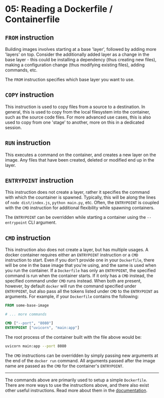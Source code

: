 # 05: Reading a Dockerfile / Containerfile


## `FROM` instruction

Building images involves starting at a base 'layer', followed by adding more 'layers' on top. Consider the additionally
added layer as a change in the base layer - this could be installing a dependency (thus creating new files), making
a configuration change (thus modifying existing files), adding commands, etc.

The `FROM` instruction specifies which base layer you want to use.


## `COPY` instruction

This instruction is used to copy files from a source to a destination. In general, this is used to copy from the local
filesystem into the container, such as the source code files. For more advanced use cases, this is also used to copy
from one 'stage' to another, more on this in a dedicated session.


## `RUN` instruction

This executes a command on the container, and creates a new layer on the image. Any files that have been created,
deleted or modified end up in the layer.


## `ENTRYPOINT` instruction

This instruction does not create a layer, rather it specifies the command with which the countainer is spawned. Typically,
this will be along the lines of `node dist/index.js`, `python main.py`, etc. Often, the `ENTRYPOINT` is coupled with the
`CMD` instruction for additional flexibility while spawning containers.

The `ENTRYPOINT` can be overridden while starting a container using the `--entrypoint` CLI argument.

## `CMD` instruction

This instruction also does not create a layer, but has multiple usages. A docker container requires either an `ENTRYPOINT`
instruction or a `CMD` instruction to start. Even if you don't provide one in your `Dockerfile`, there will be one
in the base image that you're using, and the same is used when you run the container. If a `Dockerfile` has only an
`ENTRYPOINT`, the specified command is run when the container starts. If it only has a `CMD` instead, the specified
command under `CMD` runs instead. When both are present, however, by default `docker` will run the command specified
under `ENTRYPOINT`, but also pass all the tokens listed under `CMD` to the `ENTRYPOINT` as arguments. For example,
if your `Dockerfile` contains the following:

```dockerfile
FROM some-base-image

# ... more commands

CMD ["--port", "8080"]
ENTRYPOINT ["uvicorn", "main:app"]
```

The root process of the container built with the file above would be:
```sh
uvicorn main:app --port 8080
```

The `CMD` instructions can be overridden by simply passing new arguments at the end of the `docker run` command. All
arguments passed after the image name are passed as the `CMD` for the container's `ENTRYPOINT`.

---

The commands above are primarily used to setup a simple `Dockerfile`. There are more ways to use the instructions above,
and there also exist other useful instructions. Read more about them in the
[documentation](https://docs.docker.com/engine/reference/builder/).
